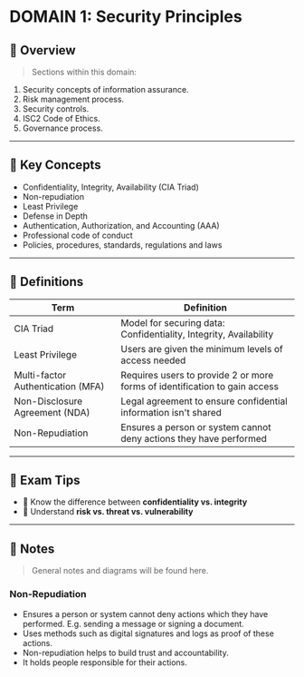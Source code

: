 # DOMAIN 1: Security Principles

## 📖 Overview
> Sections within this domain:
> 
1.  Security concepts of information assurance.
2.  Risk management process.
3.  Security controls.
4.  ISC2 Code of Ethics.
5.  Governance process.

---

## 🔑 Key Concepts

- Confidentiality, Integrity, Availability (CIA Triad)
- Non-repudiation
- Least Privilege
- Defense in Depth
- Authentication, Authorization, and Accounting (AAA)
- Professional code of conduct
- Policies, procedures, standards, regulations and laws

---

## 📌 Definitions

| Term | Definition |
|------|------------|
| CIA Triad | Model for securing data: Confidentiality, Integrity, Availability |
| Least Privilege | Users are given the minimum levels of access needed |
| Multi-factor Authentication (MFA) | Requires users to provide 2 or more forms of identification to gain access |
| Non-Disclosure Agreement (NDA) | Legal agreement to ensure confidential information isn't shared |
| Non-Repudiation | Ensures a person or system cannot deny actions they have performed |

---

## 🧠 Exam Tips

- 🔸 Know the difference between **confidentiality vs. integrity**
- 🔸 Understand **risk vs. threat vs. vulnerability**

---

## 📝 Notes

> General notes and diagrams will be found here.

### Non-Repudiation

- Ensures a person or system cannot deny actions which they have performed. E.g. sending a message or signing a document.
- Uses methods such as digital signatures and logs as proof of these actions.
- Non-repudiation helps to build trust and accountability.
- It holds people responsible for their actions. 
